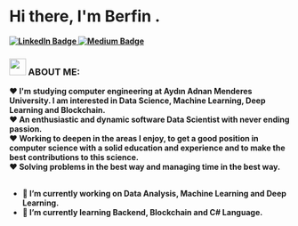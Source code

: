 <h1> Hi there, I'm <b>Berfin<b> . </h1>
      
<div>
<a href="https://www.linkedin.com/in/berfintek/">
      <img src="https://img.shields.io/badge/LinkedIn-blue?style=for-the-badge&logo=linkedin&logoColor=white" alt="LinkedIn Badge"/>
    </a>
<a href="https://medium.com/https://medium.com/@tekberfin">
      <img src="https://img.shields.io/badge/Medium-black?style=for-the-badge&logo=medium&logoColor=white" alt="Medium Badge"/>
    </a>
</div>
      
### <img src="https://media.giphy.com/media/5P5b96VnFaNiQ7ABOT/giphy.gif" width="30"> ABOUT ME:
    
<div size='20px'> ❤️ I'm studying computer engineering at Aydın Adnan Menderes University. I am interested in Data Science, Machine Learning, Deep Learning and Blockchain. </div>
<div size='20px'> ❤️ An enthusiastic and dynamic software Data Scientist with never ending passion.  </div>
<div size='20px'> ❤️ Working to deepen in the areas I enjoy, to get a good position in computer science with a solid education and experience and to make the best contributions to this science. </div> 
<div size='20px'> ❤️ Solving problems in the best way and managing time in the best way. </div>
</br>


- 🔭 I’m currently working on Data Analysis, Machine Learning and Deep Learning. 
- 🌱 I’m currently learning Backend, Blockchain and C# Language.
</br>
